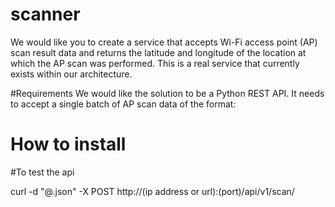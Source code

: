 # scanner
We would like you to create a service that accepts Wi-Fi access point (AP) scan result data and returns the latitude and longitude of the location at which the AP scan was performed. This is a real service that currently exists within our architecture.


#Requirements
We would like the solution to be a Python REST API. It needs to accept a single batch of AP scan data of the format:

# How to install


#To test the api

curl -d "@<filenme>.json" -X POST http://(ip address or url):(port)/api/v1/scan/


